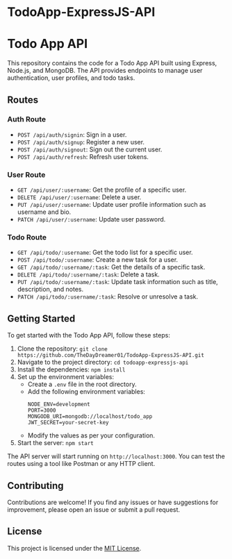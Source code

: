 # TodoApp-ExpressJS-API

# Todo App API

This repository contains the code for a Todo App API built using Express, Node.js, and MongoDB. The API provides endpoints to manage user authentication, user profiles, and todo tasks.

## Routes

### Auth Route

- `POST /api/auth/signin`: Sign in a user.
- `POST /api/auth/signup`: Register a new user.
- `POST /api/auth/signout`: Sign out the current user.
- `POST /api/auth/refresh`: Refresh user tokens.

### User Route

- `GET /api/user/:username`: Get the profile of a specific user.
- `DELETE /api/user/:username`: Delete a user.
- `PUT /api/user/:username`: Update user profile information such as username and bio.
- `PATCH /api/user/:username`: Update user password.

### Todo Route

- `GET /api/todo/:username`: Get the todo list for a specific user.
- `POST /api/todo/:username`: Create a new task for a user.
- `GET /api/todo/:username/:task`: Get the details of a specific task.
- `DELETE /api/todo/:username/:task`: Delete a task.
- `PUT /api/todo/:username/:task`: Update task information such as title, description, and notes.
- `PATCH /api/todo/:username/:task`: Resolve or unresolve a task.

## Getting Started

To get started with the Todo App API, follow these steps:

1. Clone the repository: `git clone https://github.com/TheDayDreamer01/TodoApp-ExpressJS-API.git`
2. Navigate to the project directory: `cd todoapp-expressjs-api`
3. Install the dependencies: `npm install`
4. Set up the environment variables:
   - Create a `.env` file in the root directory.
   - Add the following environment variables:
     ```
     NODE_ENV=development
     PORT=3000
     MONGODB_URI=mongodb://localhost/todo_app
     JWT_SECRET=your-secret-key
     ```
   - Modify the values as per your configuration.
5. Start the server: `npm start`

The API server will start running on `http://localhost:3000`. You can test the routes using a tool like Postman or any HTTP client.

## Contributing

Contributions are welcome! If you find any issues or have suggestions for improvement, please open an issue or submit a pull request.

## License

This project is licensed under the [MIT License](LICENSE).